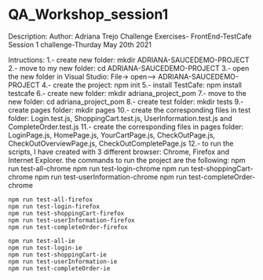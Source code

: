 # QA_Workshop_session1

Description:
Author: Adriana Trejo
Challenge Exercises- FrontEnd-TestCafe
Session 1 challenge-Thurday May 20th 2021

Intructions:
1.- create new folder: mkdir ADRIANA-SAUCEDEMO-PROJECT
2.- move to my new folder: cd ADRIANA-SAUCEDEMO-PROJECT
3.- open the new folder in Visual Studio: File-> open--> ADRIANA-SAUCEDEMO-PROJECT
4.- create the project: npm init
5.- install TestCafe: npm install testcafe
6.- create new folder: mkdir adriana_project_pom
7.- move to the new folder: cd adriana_project_pom
8.- create test folder: mkdir tests
9.- create pages folder: mkdir pages
10.- create the corresponding files in test folder: Login.test.js, ShoppingCart.test.js, UserInformation.test.js and CompleteOrder.test.js
11.- create the corresponding files in pages folder: LoginPage.js, HomePage.js, YourCartPage.js, CheckOutPage.js, CheckOutOverviewPage.js, CheckOutCompletePage.js
12.- to run the scripts, I have created with 3 different browser: Chrome, Firefox and Internet Explorer. the commands to run the project are the following:
    npm run test-all-chrome
    npm run test-login-chrome
    npm run test-shoppingCart-chrome
    npm run test-userInformation-chrome
    npm run test-completeOrder-chrome

    npm run test-all-firefox
    npm run test-login-firefox
    npm run test-shoppingCart-firefox
    npm run test-userInformation-firefox
    npm run test-completeOrder-firefox
    
    npm run test-all-ie
    npm run test-login-ie
    npm run test-shoppingCart-ie
    npm run test-userInformation-ie
    npm run test-completeOrder-ie
